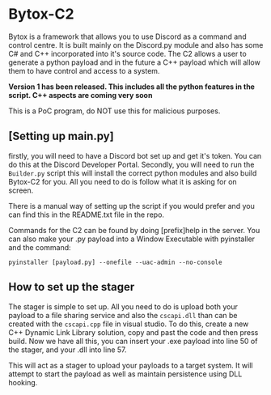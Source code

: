 # Bytox-C2
Bytox is a framework that allows you to use Discord as a command and control centre. It is built mainly on the Discord.py module and also has some C# and C++
incorporated into it's source code. The C2 allows a user to generate a python payload and in the future a C++ payload which will allow them to have control and access to a system. 

**Version 1 has been released. This includes all the python features in the script. C++ aspects are coming very soon**

This is a PoC program, do NOT use this for malicious purposes.

## [Setting up main.py]

firstly, you will need to have a Discord bot set up and get it's token. You can do this at the Discord Developer Portal. Secondly, you will need to run the `Builder.py` script this will install the correct python modules and also build Bytox-C2 for you. All you need to do is follow what it is asking for on screen.

There is a manual way of setting up the script if you would prefer and you can find this in the README.txt file in the repo.

Commands for the C2 can be found by doing [prefix]help in the server. You can also make your .py payload into a Window Executable with pyinstaller and the command:

`pyinstaller [payload.py] --onefile --uac-admin --no-console`

## How to set up the stager

The stager is simple to set up. All you need to do is upload both your payload to a file sharing service and also the `cscapi.dll` than can be created with the `cscapi.cpp` file in visual studio. To do this, create a new C++ Dynamic Link Library solution, copy and past the code and then press build. Now we have all this, you can insert your .exe payload into line 50 of the stager, and your .dll into line 57. 

This will act as a stager to upload your payloads to a target system. It will attempt to start the payload as well as maintain persistence using DLL hooking.
    
